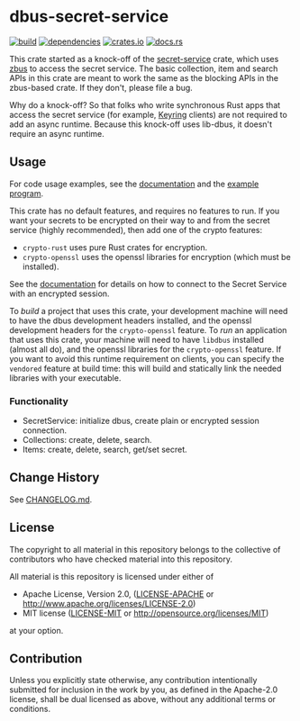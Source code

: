 # dbus-secret-service

[![build](https://github.com/brotskydotcom/dbus-secret-service/actions/workflows/ci.yaml/badge.svg)](https://github.com/brotskydotcom/dbus-secret-service/actions)
[![dependencies](https://deps.rs/repo/github/brotskydotcom/dbus-secret-service/status.svg)](https://deps.rs/repo/github/brotskydotcom/dbus-secret-service)
[![crates.io](https://img.shields.io/crates/v/dbus-secret-service.svg?style=flat-square)](https://crates.io/crates/dbus-secret-service)
[![docs.rs](https://docs.rs/dbus-secret-service/badge.svg)](https://docs.rs/dbus-secret-service)

This crate started as a knock-off of the [secret-service](https://crates.io/crates/secret-service) crate, which uses [zbus](https://crates.io/crates/zbus) to access the secret service. The basic collection, item and search APIs in this crate are meant to work the same as the blocking APIs in the zbus-based crate. If they don't, please file a bug.

Why do a knock-off? So that folks who write synchronous Rust apps that access the secret service (for example, [Keyring](https://open-source-cooperative/keyring-rs/wiki/Keyring) clients) are not required to add an async runtime. Because this knock-off uses lib-dbus, it doesn't require an async runtime.

## Usage

For code usage examples, see the [documentation](https://docs.rs/dbus-secret-service) and the [example program](https://github.com/open-source-cooperative/dbus-secret-service/blob/main/examples/example.rs).

This crate has no default features, and requires no features to run. If you want your secrets to be encrypted on their
way to and from the secret service (highly recommended), then add one of the crypto features:

* `crypto-rust` uses pure Rust crates for encryption.
* `crypto-openssl` uses the openssl libraries for encryption (which must be installed).

See the [documentation](https://docs.rs/dbus-secret-service) for details on how to connect to the Secret Service with an encrypted session.

To _build_ a project that uses this crate, your development machine will need to have the dbus development headers installed, and the openssl development headers for the `crypto-openssl` feature. To _run_ an application that uses this crate, your machine will need to have `libdbus` installed (almost all do), and the openssl libraries for the `crypto-openssl` feature. If you want to avoid this runtime requirement on clients, you can specify the `vendored` feature at build time: this will build and statically link the needed libraries with your executable.

### Functionality

* SecretService: initialize dbus, create plain or encrypted session connection.
* Collections: create, delete, search.
* Items: create, delete, search, get/set secret.

## Change History

See [CHANGELOG.md](CHANGELOG.md).

## License

The copyright to all material in this repository belongs to the collective of contributors who have checked material into this repository.

All material is this repository is licensed under either of

* Apache License, Version 2.0, ([LICENSE-APACHE](LICENSE-APACHE) or http://www.apache.org/licenses/LICENSE-2.0)
* MIT license ([LICENSE-MIT](LICENSE-MIT) or http://opensource.org/licenses/MIT)

at your option.

## Contribution

Unless you explicitly state otherwise, any contribution intentionally submitted for inclusion in the work by you, as defined in the Apache-2.0 license, shall be dual licensed as above, without any additional terms or conditions.
